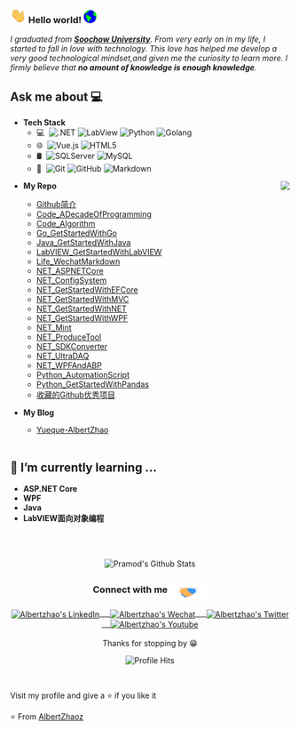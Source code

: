 ### <img src="https://github.com/AlbertZhaoz/AlbertZhaoz/blob/master/Assets/Hi.gif" width="29px"> Hello world!&nbsp;<img src="https://github.com/AlbertZhaoz/AlbertZhaoz/blob/master/Assets/Earth.gif" width="24px">
<em>I graduated from <a href="https://www.suda.edu.cn/"><b>Soochow University</b></a>. From very early on in my life, I started to fall in love with technology. This love has helped me develop a very good technological mindset,and given me the curiosity to learn more. I firmly believe that **no amount of knowledge is enough knowledge**. </em>
 <br/>
## Ask me about :computer: 
- **Tech Stack**
	- 💻 &#160;![.NET](https://img.shields.io/badge/-NET-333333?style=flat&logo=.NET&logoColor=FCC624)
	![LabView](https://img.shields.io/badge/-LabView-333333?style=flat&logo=payoneer&logoColor=FF4800)
	![Python](https://img.shields.io/badge/-Python-333333?style=flat&logo=bootstrap&logoColor=563D7C)
	![Golang](https://img.shields.io/badge/-Golang-333333?style=flat&logo=Go)
	- 🌐 &#160;![Vue.js](https://img.shields.io/badge/-VueJS-333333?style=flat&logo=Vue.js)
	![HTML5](https://img.shields.io/badge/-HTML5-333333?style=flat&logo=HTML5)
	- 🛢 &#160;![SQLServer](https://img.shields.io/badge/-SqlServer-333333?style=flat&logo=react)
	![MySQL](https://img.shields.io/badge/-MySQL-333333?style=flat&logo=mysql)
	- 🔧 &#160;![Git](https://img.shields.io/badge/-Git-333333?style=flat&logo=git)
	![GitHub](https://img.shields.io/badge/-GitHub-333333?style=flat&logo=github)
	![Markdown](https://img.shields.io/badge/-Markdown-333333?style=flat&logo=markdown)
	
<img align="right" src="https://github.com/rajput2107/rajput2107/blob/master/Assets/Developer.gif"/>

- **My Repo**
  - [Github简介](https://github.com/AlbertZhaoz/AlbertZhaoz)
  - [Code_ADecadeOfProgramming](https://github.com/AlbertZhaoz/Code_ADecadeOfProgramming)
  - [Code_Algorithm](https://github.com/AlbertZhaoz/Code_Algorithm)
  - [Go_GetStartedWithGo](https://github.com/AlbertZhaoz/Go_GetStartedWithGo)
  - [Java_GetStartedWithJava](https://github.com/AlbertZhaoz/Java_GetStartedWithJava)
  - [LabVIEW_GetStartedWithLabVIEW](https://github.com/AlbertZhaoz/LabVIEW_GetStartedWithLabVIEW)
  - [Life_WechatMarkdown](https://github.com/AlbertZhaoz/Life_WechatMarkdown)
  - [NET_ASPNETCore](https://github.com/AlbertZhaoz/NET_ASPNETCore)
  - [NET_ConfigSystem](https://github.com/AlbertZhaoz/NET_ConfigSystem)
  - [NET_GetStartedWithEFCore](https://github.com/AlbertZhaoz/NET_GetStartedWithEFCore)
  - [NET_GetStartedWithMVC](https://github.com/AlbertZhaoz/NET_GetStartedWithMVC)
  - [NET_GetStartedWithNET](https://github.com/AlbertZhaoz/NET_GetStartedWithNET)
  - [NET_GetStartedWithWPF](https://github.com/AlbertZhaoz/NET_GetStartedWithWPF)
  - [NET_Mint](https://github.com/AlbertZhaoz/NET_Mint)
  - [NET_ProduceTool](https://github.com/AlbertZhaoz/NET_ProduceTool)
  - [NET_SDKConverter](https://github.com/AlbertZhaoz/NET_SDKConverter)
  - [NET_UltraDAQ](https://github.com/AlbertZhaoz/NET_UltraDAQ)
  - [NET_WPFAndABP](https://github.com/AlbertZhaoz/NET_WPFAndABP)
  - [Python_AutomationScript](https://github.com/AlbertZhaoz/Python_AutomationScript)
  - [Python_GetStartedWithPandas](https://github.com/AlbertZhaoz/Python_GetStartedWithPandas)
  - [收藏的Github优秀项目](https://github.com/AlbertZhaoz/AlbertZhaoz/blob/master/AwesomeRepo.md)

  
- **My Blog**
  - [Yueque-AlbertZhao](https://www.yuque.com/albertzhao)
<br/><br/>

## 🌱 I’m currently learning ...
- **ASP.NET Core**
- **WPF**
- **Java**
- **LabVIEW面向对象编程**
<br/>
  <br/>



<p align="center">
<img align="center" src="https://github-readme-stats.vercel.app/api?username=AlbertZhaoz&&show_icons=true&theme=radical" alt="Pramod's Github Stats">
</p>  

<div align="center">
  <h3 align="center">Connect with me<img align="center" src="https://github.com/AlbertZhaoz/AlbertZhaoz/blob/master/Assets/Handshake.gif" height="33px" /></h3> 
</div>
<p align="center">
 <a href="https://www.linkedin.com/in/albert-zhao-881368228/" target="blank">
  <img align="center" alt="Albertzhao's LinkedIn" width="30px" src="https://www.vectorlogo.zone/logos/linkedin/linkedin-icon.svg" /> &nbsp; &nbsp;
 </a>
 <a href="https://www.zhihu.com/people/hongyongzhao" target="blank">
  <img align="center" alt="Albertzhao's Wechat" width="30px" src="https://www.vectorlogo.zone/logos/wechat/wechat-icon.svg" /> &nbsp; &nbsp;
 </a>
 <a href="https://twitter.com/albertzhaoz" target="blank">
  <img align="center" alt="Albertzhao's Twitter" width="30px" src="https://www.vectorlogo.zone/logos/twitter/twitter-official.svg" /> &nbsp; &nbsp;
 </a>
 <a href="https://www.youtube.com/channel/UCmYWP0JKRb4iiDhn7x97omg" target="blank">
  <img align="center" alt="Albertzhao's Youtube" width="30px" src="https://www.vectorlogo.zone/logos/youtube/youtube-tile.svg" />
 </a> 
  <br/>
  <br/>
  Thanks for stopping by 😁<br/>
</p>
<p align="center"><img alt="Profile Hits" src="https://hits.seeyoufarm.com/api/count/incr/badge.svg?url=https%3A%2F%2Fgithub.com%2Frajput2107%2F" /></p>
<br/>
<p>
Visit my profile and give a ⭐️ if you like it</p>

⭐️ From [AlbertZhaoz](https://github.com/albertzhaoz)
